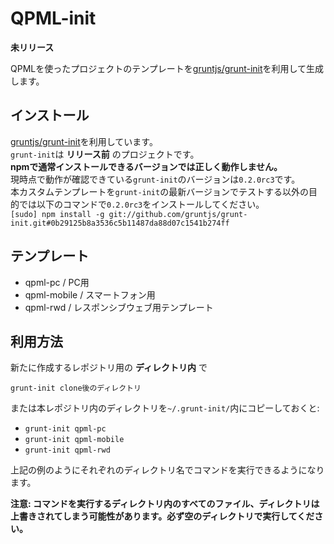 # QPML-init

**未リリース**

QPMLを使ったプロジェクトのテンプレートを[gruntjs/grunt-init](https://github.com/gruntjs/grunt-init)を利用して生成します。

## インストール

[gruntjs/grunt-init](https://github.com/gruntjs/grunt-init)を利用しています。  
`grunt-init`は **リリース前** のプロジェクトです。  
**npmで通常インストールできるバージョンでは正しく動作しません。**  
現時点で動作が確認できている`grunt-init`のバージョンは`0.2.0rc3`です。  
本カスタムテンプレートを`grunt-init`の最新バージョンでテストする以外の目的では以下のコマンドで`0.2.0rc3`をインストールしてください。  
`[sudo] npm install -g git://github.com/gruntjs/grunt-init.git#0b29125b8a3536c5b11487da88d07c1541b274ff`

## テンプレート

- qpml-pc / PC用
- qpml-mobile / スマートフォン用
- qpml-rwd / レスポンシブウェブ用テンプレート


## 利用方法

新たに作成するレポジトリ用の **ディレクトリ内** で

`grunt-init clone後のディレクトリ`

または本レポジトリ内のディレクトリを`~/.grunt-init/`内にコピーしておくと:

- `grunt-init qpml-pc`
- `grunt-init qpml-mobile`
- `grunt-init qpml-rwd`

上記の例のようにそれぞれのディレクトリ名でコマンドを実行できるようになります。

**注意:
コマンドを実行するディレクトリ内のすべてのファイル、ディレクトリは上書きされてしまう可能性があります。必ず空のディレクトリで実行してください。**
